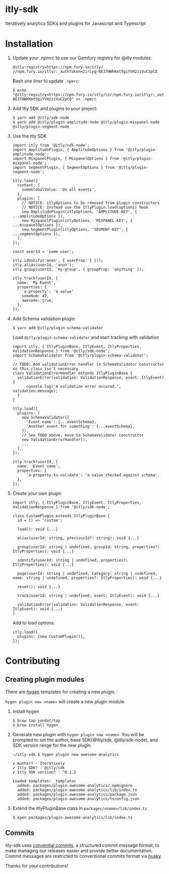 # itly-sdk
Iteratively analytics SDKs and plugins for Javascript and Typescript

# Installation
1. Update your .npmrc to use our Gemfury registry for @itly modules:
    ```
    @itly:registry=https://npm.fury.io/itly/
    //npm.fury.io/itly/:_authToken=2irLyg-8E37HWhKmt5giYVH2ziVuC2pCQ
    ```
    Bash one liner to update `.npmrc`:
    ```
    $ echo "@itly:registry=https://npm.fury.io/itly/\n//npm.fury.io/itly/:_authToken=2irLyg-8E37HWhKmt5giYVH2ziVuC2pCQ" >> .npmrc
    ```

2. Add Itly SDK and plugins to your project:
    ```
    $ yarn add @itly/sdk-node
    $ yarn add @itly/plugin-amplitude-node @itly/plugin-mixpanel-node @itly/plugin-segment-node
    ```
3. Use the Itly SDK
    ```
    import itly from '@itly/sdk-node';
    import AmplitudePlugin, { AmplitudeOptions } from '@itly/plugin-amplitude-node';
    import MixpanelPlugin, { MixpanelOptions } from '@itly/plugin-mixpanel-node';
    import SegmentPlugin, { SegmentOptions } from '@itly/plugin-segment-node';

    itly.load({
      context: {
        someGlobalValue: 'On all events',
      },
      plugins: [
        // NOTICE: itlyOptions to be removed from plugin constructors
        // NOTICE: Instead use the ItlyPlugin.load(options) hook
        new AmplitudePlugin(itlyOptions, 'AMPLITUDE-KEY', { ...amplitudeOptions }),
        new MixpanelPlugin(itlyOptions, 'MIXPANEL-KEY', { ...mixpanelOptions }),
        new SegmentPlugin(itlyOptions, 'SEGMENT-KEY', { ...segmentOptions }),
      ],
    });

    const userId = 'some-user';

    itly.identify('anon', { userProp: 1 }));
    itly.alias(userId, 'anon');
    itly.group(userId, 'my-group', { groupProp: 'anything' });

    itly.track(userId, {
      name: 'My Event',
      properties: {
        'a-property': 'a value'
        someNum: 42,
        awesome: true,
      },
    });
    ```
3. Add Schema validation plugin
    ```
    $ yarn add @itly/plugin-schema-validator
    ```
    Load `@itly/plugin-schema-validator` and start tracking with validation
    ```
    import itly, { ItlyPluginBase, ItlyEvent, ItlyProperties, ValidationResponse } from '@itly/sdk-node';
    import SchemaValidator from '@itly/plugin-schema-validator';

    // TODO: Add validationError handler in SchemaValidator constructor so this class isn't necessary
    class ValidationErrorHandler extends ItlyPluginBase {
      validationError(validation: ValidationResponse, event: ItlyEvent) {
          console.log('A validation error occured.', validation.message);
      }
    }

    itly.load({
      plugins: [
        new SchemaValidator({
          'Event name': {...eventSchema},
          'Another event for something': {...eventSchema},
        }),
        // See TODO above, move to SchemaValidator constructor
        new ValidationErrorHandler(),
        ...
      ],
    });

    itly.track(userId, {
      name: 'Event name',
      properties: {
          'a-property-to-validate': 'a value checked against schema',
      },
    });
    ```
4. Create your own plugin
    ```
    import itly, { ItlyPluginBase, ItlyEvent, ItlyProperties, ValidationResponse } from '@itly/sdk-node';

    class CustomPlugin extends ItlyPluginBase {
      id = () => 'custom';

      load(): void {...}

      alias(userId: string, previousId?: string): void {...}

      group(userId: string | undefined, groupId: string, properties?: ItlyProperties): void {...}

      identify(userId: string | undefined, properties?: ItlyProperties): void {...}

      page(userId: string | undefined, category: string | undefined, name: string | undefined, properties?: ItlyProperties): void {...}

      reset(): void {...}

      track(userId: string | undefined, event: ItlyEvent): void {...}

      validationError(validation: ValidationResponse, event: ItlyEvent): void {...}
    }
    ```
    Add to load options:
    ```
    itly.load({
      plugins: [new CustomPlugin()],
    });
    ```
# Contributing

## Creating plugin modules
There are [hygen](https://github.com/jondot/hygen) templates for creating a new plugin.

`hygen plugin new <name>` will create a new plugin module.

1. Install hygen
    ```
    $ brew tap jondot/tap
    $ brew install hygen
    ```

2. Generate new plugin with `hygen plugin new <name>`. You will be prompted to set the author, base SDK(@itly/sdk, @itly/sdk-node), and SDK version range for the new plugin.
    ```
    ~/itly-sdk $ hygen plugin new awesome-analytics

    ✔ Author? · Iteratively
    ✔ Itly SDK? · @itly/sdk
    ✔ Itly SDK version? · ^0.1.2

    Loaded templates: _templates
      added: packages/plugin-awesome-analytics/.npmignore
      added: packages/plugin-awesome-analytics/lib/index.ts
      added: packages/plugin-awesome-analytics/package.json
      added: packages/plugin-awesome-analytics/tsconfig.json
    ```

3. Extend the ItlyPluginBase class in `packages/<name>/lib/index.ts`
    ```
    $ open packages/plugin-awesome-analytics/lib/index.ts
    ```

## Commits
itly-sdk uses [convential commits](https://www.conventionalcommits.org/), a structured commit message format, to make managing our releases easier and provide better documentation. Commit messages are restricted to conventional commits format via [husky](https://www.npmjs.com/package/husky).

Thanks for your contributions!